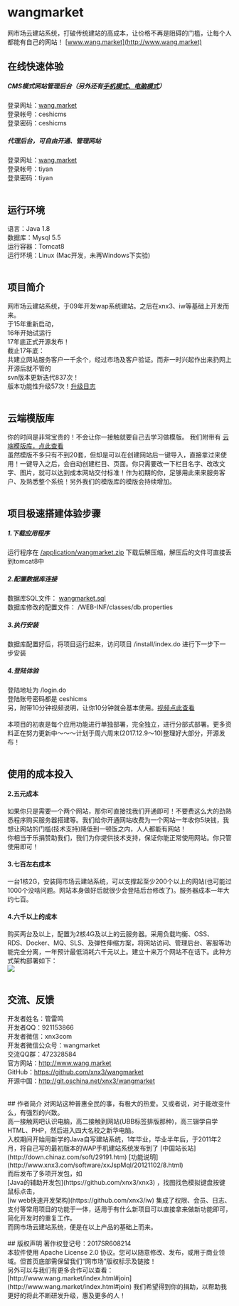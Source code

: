 # wangmarket
网市场云建站系统，打破传统建站的高成本，让价格不再是阻碍的门槛，让每个人都能有自己的网站！ [www.wang.market](http://www.wang.market)
<br/>
## 在线快速体验
##### CMS模式网站管理后台（另外还有[手机模式、电脑模式](http://www.wang.market/index.html#about)）
登录网址：[wang.market](http://wang.market)<br/>
登录帐号：ceshicms<br/>
登录密码：ceshicms<br/>
##### 代理后台，可自由开通、管理网站
登录网址：[wang.market](http://wang.market)<br/>
登录帐号：tiyan<br/>
登录密码：tiyan<br/>
<br/>
## 运行环境
语言：Java 1.8<br/>
数据库：Mysql 5.5<br/>
运行容器：Tomcat8<br/>
运行环境：Linux (Mac开发，未再Windows下实验)<br/>
<br/>
## 项目简介
网市场云建站系统，于09年开发wap系统建站。之后在xnx3、iw等基础上开发而来。<br/>
于15年重新启动，<br/>
16年开始试运行<br/>
17年底正式开源发布！<br/>
截止17年底：<br/>
共建立网站服务客户一千余个，经过市场及客户验证。而非一时兴起作出来扔网上开源后就不管的<br/>
svn版本更新迭代837次！<br/>
版本功能性升级57次！[升级日志](http://www.wang.market/log.html)<br/>
<br/>
## 云端模版库
你的时间是非常宝贵的！不会让你一接触就要自己去学习做模版。
我们附带有 [云端模版库，点此查看](http://wang.market/template.jsp)<br/>
虽然模版不多只有不到20套，但却是可以在创建网站后一键导入，直接拿过来使用！一键导入之后，会自动创建栏目、页面。你只需要改一下栏目名字、改改文字、图片，就可以达到成本网站交付标准！作为初期的你，足够用此来来服务客户、及熟悉整个系统！另外我们的模版库的模版会持续增加。<br/>
<br/>
## 项目极速搭建体验步骤
##### 1.下载应用程序
运行程序在 [/application/wangmarket.zip](https://github.com/xnx3/wangmarket/application/wangmarket.zip) 下载后解压缩，解压后的文件可直接丢到tomcat8中<br/>
##### 2.配置数据库连接
数据库SQL文件： [wangmarket.sql](https://github.com/xnx3/wangmarket/blob/master/wangmarket.sql)<br/>
数据库修改的配置文件： /WEB-INF/classes/db.properties<br/>
##### 3.执行安装
数据库配置好后，将项目运行起来，访问项目 /install/index.do 进行下一步下一步安装
##### 4.登陆体验
登陆地址为 /login.do<br/>
登陆账号密码都是 ceshicms<br/>
另，附带10分钟视频说明，让你10分钟就会基本使用。[视频点此查看](http://www.wscso.com/site_basicUse.html)
<br/>
<br/>
本项目的初衷是每个应用功能进行单独部署，完全独立，进行分部式部署。更多资料正在努力更新中～～～计划于周六周末(2017.12.9～10)整理好大部分，开源发布！<br/>
<br/>

## 使用的成本投入
#### 2.五元成本<br/>
如果你只是需要一个两个网站，那你可直接找我们开通即可！不要费这么大的劲熟悉程序购买服务器搭建等。我们给你开通网站收费为一个网站一年收你5块钱，我想让网站的门槛(技术支持)降低到一顿饭之内，人人都能有网站！<br/>
你相当于乐捐赞助我们，我们为你提供技术支持，保证你能正常使用网站。你只管使用即可！
#### 3.七百左右成本<br/>
一台1核2G，安装网市场云建站系统，可以支撑起至少200个以上的网站(也可能过1000个没啥问题。网站本身做好后就很少会登陆后台修改了)。服务器成本一年大约七百。<br/>
#### 4.六千以上的成本<br/>
购买两台及以上，配置为2核4G及以上的云服务器。采用负载均衡、OSS、RDS、Docker、MQ、SLS、及弹性伸缩方案，将网站访问、管理后台、客服等功能完全分离，一年预计最低消耗六千元以上。建立十来万个网站不在话下。此种方式架构部署如下：<br/>
![](http://cdn.weiunity.com/site/341/templateimage/4f6088b65e514321a7caed3c1f62a547.png)<br/>
<br/>

## 交流、反馈
开发者姓名：管雷鸣<br/>
开发者QQ：921153866<br/>
开发者微信：xnx3com<br/>
开发者微信公众号：wangmarket<br/>
交流QQ群：472328584<br/>
官方网站：http://www.wang.market<br/>
GitHub：https://github.com/xnx3/wangmarket<br/>
开源中国：http://git.oschina.net/xnx3/wangmarket<br/>

<br/>
## 作者简介
对网站这种普惠全民的事，有极大的热爱。又或者说，对于能改变什么，有强烈的兴致。<br/>
高一接触网吧认识电脑，高二接触到网站(UBB标签排版那种)，高三辍学自学HTML、PHP，然后进入四大名校之新华电脑。<br/>
入校期间开始用新学的Java自写建站系统，1年毕业，毕业半年后，于2011年2月，将自己写的最初版本的WAP手机建站系统发布到了 [中国站长站](http://down.chinaz.com/soft/29191.htm) [功能说明](http://www.xnx3.com/software/xxJspMql/20121102/8.html)<br/>
而后发布了多项开发包，如 <br/>
[Java的辅助开发包](https://github.com/xnx3/xnx3) ，找图找色模拟键盘按键鼠标点击， <br/>
[iw web快速开发架构](https://github.com/xnx3/iw) 集成了权限、会员、日志、支付等常用项目的功能于一体，适用于有什么新项目可以直接拿来做新功能即可，简化开发时的重复工作。<br/>
而网市场云建站系统，便是在以上产品的基础上而来。<br/>

<br/>
## 版权声明
著作权登记号：2017SR608214<br/>
本软件使用 Apache License 2.0 协议。您可以随意修改、发布，或用于商业领域。但首页底部需保留我们“网市场”版权标示及链接！<br/>
另外可以与我们有更多合作可以查看： [http://www.wang.market/index.html#join](http://www.wang.market/index.html#join) 我们希望得到你的捐助，以帮助我更好的将此不断研发升级，惠及更多的人！<br/>
